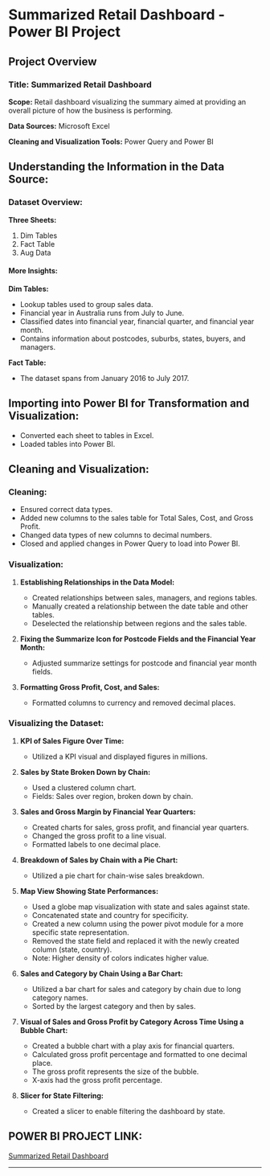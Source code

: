 # Summarized Retail Dashboard - Power BI Project

## Project Overview

### Title: Summarized Retail Dashboard

**Scope:**
Retail dashboard visualizing the summary aimed at providing an overall picture of how the business is performing.

**Data Sources:**
Microsoft Excel

**Cleaning and Visualization Tools:**
Power Query and Power BI

## Understanding the Information in the Data Source:

### Dataset Overview:

**Three Sheets:**
1. Dim Tables
2. Fact Table
3. Aug Data

#### More Insights:

**Dim Tables:**
- Lookup tables used to group sales data.
- Financial year in Australia runs from July to June.
- Classified dates into financial year, financial quarter, and financial year month.
- Contains information about postcodes, suburbs, states, buyers, and managers.

**Fact Table:**
- The dataset spans from January 2016 to July 2017.

## Importing into Power BI for Transformation and Visualization:

- Converted each sheet to tables in Excel.
- Loaded tables into Power BI.

## Cleaning and Visualization:

### Cleaning:

- Ensured correct data types.
- Added new columns to the sales table for Total Sales, Cost, and Gross Profit.
- Changed data types of new columns to decimal numbers.
- Closed and applied changes in Power Query to load into Power BI.

### Visualization:

1. **Establishing Relationships in the Data Model:**
   - Created relationships between sales, managers, and regions tables.
   - Manually created a relationship between the date table and other tables.
   - Deselected the relationship between regions and the sales table.

2. **Fixing the Summarize Icon for Postcode Fields and the Financial Year Month:**
   - Adjusted summarize settings for postcode and financial year month fields.

3. **Formatting Gross Profit, Cost, and Sales:**
   - Formatted columns to currency and removed decimal places.

### Visualizing the Dataset:

1. **KPI of Sales Figure Over Time:**
   - Utilized a KPI visual and displayed figures in millions.

2. **Sales by State Broken Down by Chain:**
   - Used a clustered column chart.
   - Fields: Sales over region, broken down by chain.

3. **Sales and Gross Margin by Financial Year Quarters:**
   - Created charts for sales, gross profit, and financial year quarters.
   - Changed the gross profit to a line visual.
   - Formatted labels to one decimal place.

4. **Breakdown of Sales by Chain with a Pie Chart:**
   - Utilized a pie chart for chain-wise sales breakdown.

5. **Map View Showing State Performances:**
   - Used a globe map visualization with state and sales against state.
   - Concatenated state and country for specificity.
   - Created a new column using the power pivot module for a more specific state representation.
   - Removed the state field and replaced it with the newly created column (state, country).
   - Note: Higher density of colors indicates higher value.

6. **Sales and Category by Chain Using a Bar Chart:**
   - Utilized a bar chart for sales and category by chain due to long category names.
   - Sorted by the largest category and then by sales.

7. **Visual of Sales and Gross Profit by Category Across Time Using a Bubble Chart:**
   - Created a bubble chart with a play axis for financial quarters.
   - Calculated gross profit percentage and formatted to one decimal place.
   - The gross profit represents the size of the bubble.
   - X-axis had the gross profit percentage.

8. **Slicer for State Filtering:**
   - Created a slicer to enable filtering the dashboard by state.

## POWER BI PROJECT LINK:

[Summarized Retail Dashboard](https://app.powerbi.com/view?r=eyJrIjoiZjEyZThmMWUtMzJlMi00ODQxLTkxMWMtOTk1ZjlkYWVlODZhIiwidCI6ImRmODY3OWNkLWE4MGUtNDVkOC05OWFjLWM4M2VkN2ZmOTVhMCJ9)

--- 

